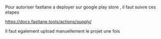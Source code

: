Pour autoriser fastlane a deployer sur google play store , il faut suivre ces etapes

https://docs.fastlane.tools/actions/supply/

Il faut egalement upload manuellement le projet une fois
